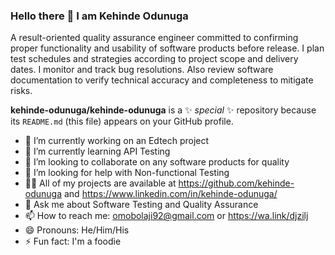 
### Hello there 👋 I am Kehinde Odunuga

A result-oriented quality assurance engineer committed to confirming proper functionality and usability of software products before release. 
I plan test schedules and strategies according to project scope and delivery dates. 
I monitor and track bug resolutions. 
Also review software documentation to verify technical accuracy and completeness to mitigate risks.


**kehinde-odunuga/kehinde-odunuga** is a ✨ _special_ ✨ repository because its `README.md` (this file) appears on your GitHub profile.



- 🔭 I’m currently working on an Edtech project
- 🌱 I’m currently learning API Testing
- 👯 I’m looking to collaborate on any software products for quality
- 🤔 I’m looking for help with Non-functional Testing
- 👨‍💻 All of my projects are available at https://github.com/kehinde-odunuga and https://www.linkedin.com/in/kehinde-odunuga/
- 💬 Ask me about Software Testing and Quality Assurance
- 📫 How to reach me: omobolaji92@gmail.com or https://wa.link/djzilj
- 😄 Pronouns: He/Him/His
- ⚡ Fun fact: I'm a foodie
